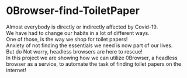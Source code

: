 # 0Browser-find-ToiletPaper

Almost everybody is directly or indirectly affected by Covid-19.  
We have had to change our habits in a lot of different ways.  
One of those, is the way we shop for toilet papers!   
Anxiety of not finding the essentials we need is now part of our lives.  
But do Not worry, headless browsers are here to rescue!  
In this project we are showing how we can utilize 0Browser, a headless browser as a service, to automate the task of finding toilet papers on the internet!  
